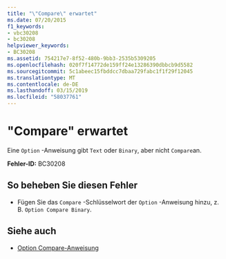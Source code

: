 ```yaml
---
title: "\"Compare\" erwartet"
ms.date: 07/20/2015
f1_keywords:
- vbc30208
- bc30208
helpviewer_keywords:
- BC30208
ms.assetid: 754217e7-8f52-480b-9bb3-2535b5309205
ms.openlocfilehash: 020f7f14772de159ff24e13286390dbbcb9d5582
ms.sourcegitcommit: 5c1abeec15fbddcc7dbaa729fabc1f1f29f12045
ms.translationtype: MT
ms.contentlocale: de-DE
ms.lasthandoff: 03/15/2019
ms.locfileid: "58037761"
---
```

# <a name="compare-expected"></a>"Compare" erwartet
Eine `Option` -Anweisung gibt `Text` oder `Binary`, aber nicht `Compare`an.  
  
 **Fehler-ID:** BC30208  
  
## <a name="to-correct-this-error"></a>So beheben Sie diesen Fehler  
  
-   Fügen Sie das `Compare` -Schlüsselwort der `Option` -Anweisung hinzu, z. B. `Option Compare Binary`.  
  
## <a name="see-also"></a>Siehe auch

- [Option Compare-Anweisung](../../visual-basic/language-reference/statements/option-compare-statement.md)
